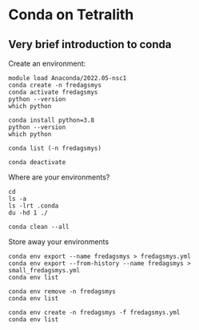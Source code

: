 # Conda on Tetralith

## Very brief introduction to conda

Create an environment:

    module load Anaconda/2022.05-nsc1
    conda create -n fredagsmys
    conda activate fredagsmys
    python --version
    which python

    conda install python=3.8
    python --version
    which python

    conda list (-n fredagsmys)  

    conda deactivate

Where are your environments?
 
    cd
    ls -a
    ls -lrt .conda
    du -hd 1 ./

    conda clean --all  


Store away your environments

    conda env export --name fredagsmys > fredagsmys.yml
    conda env export --from-history --name fredagsmys > small_fredagsmys.yml
    conda env list

    conda env remove -n fredagsmys
    conda env list

    conda env create -n fredagsmys -f fredagsmys.yml
    conda env list

   

